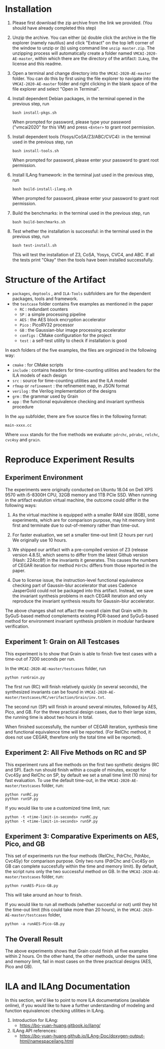 Installation
==================

1. Please first download the zip archive from the link we provided. (You should have already completed this step)

2. Unzip the archive. You can either (a) double click the archive in the file explorer (namely nautilus) and click "Extract" on the top left corner of the window to unzip or (b) using command line `unzip master.zip`. The unzipping process will automatically create a folder named `VMCAI-2020-AE-master`, within which there are the directory of the artifact: `ILAng`, the license and this readme.

3. Open a terminal and change directory into the `VMCAI-2020-AE-master` folder. You can do this by first using the file explorer to navigate into the `VMCAI-2020-AE-master` folder and right clicking in the blank space of the file explorer and select "Open in Terminal".


4. Install dependent Debian packages, in the terminal opened in the previous step, run 

    ```
    bash install-pkgs.sh
    ```
   
   When prompted for password, please type your password ("vmcai2020" for this VM) and press `<Enter>` to grant root permission. 
 
5. Install dependent tools (Yosys/CoSA/Z3/ABC/CVC4): in the terminal used in the previous step, run 

    ```
    bash install-tools.sh
    ```

   When prompted for password, please enter your password to grant root permission.
 
6. Install ILAng framework: in the terminal just used in the previous step, run 

    ```
    bash build-install-ilang.sh
    ```

   When prompted for password, please enter your password to grant root permission.

7. Build the benchmarks: in the terminal used in the previous step, run 

    ```
    bash build-benchmarks.sh
    ```

8. Test whether the installation is successful: in the terminal used in the previous step, run 

    ```
    bash test-install.sh
    ```
    
   This will test the installation of Z3, CoSA, Yosys, CVC4, and ABC.
   If all the tests print "Okay" then the tools have been installed successfully.


Structure of the Artifact
=====================

  * `packages`, `deptools` , and `ILA-Tools` subfolders are for the dependent packages, tools and framework.
  * the `testcase` folder contains five examples as mentioned in the paper
    - `RC` : redundant counters
    - `SP` : a simple processing pipeline
    - `AES` : the AES block encryption accelerator
    - `Pico` : PicoRV32 processor
    - `GB` : the Gaussian-blur image processing accelerator
    - `configs` : CMake configuration for the project
    - `test` : a self-test utility to check if installation is good

  In each folders of the five examples, the files are orginized in the following way:

  * `cmake` : for CMake scripts
  * `include` : contains headers for time-counting utilities and headers for the ILA models of each design
  * `src` : source for time-counting utilities and the ILA model
  * `rfmap` or `refinement` : the refinement map, in JSON format
  * `verilog` : the Verilog implementation of the designs
  * `grm` : the grammar used by Grain
  * `app` : the functional equivalence checking and invariant synthesis procedure

  In the `app` subfolder, there are five source files in the following format:
  ```
  main-xxxx.cc
  ```
  Where `xxxx` stands for the five methods we evaluate: `pdrchc`, `pdrabc`, `relchc`, `cvc4sy` and `grain`.



   
Reproduce Experiment Results
====================================

Experiment Environment
------------------------------------------------------
The experiments were originally conducted on Ubuntu 18.04 on
Dell XPS 9570 with i5-8300H CPU, 32GB memory and 1TB PCIe SSD.
When running in the artifact evalution virtual machine, the outcome
could differ in the following ways:

  1. As the virtual machine is equipped with a smaller RAM size (8GB),
     some experiments, which are for comparison purpose, may hit memory limit first
     and terminate due to out-of-memory rather than time-out.

  2. For faster evaluation, we set a smaller time-out limit (2 hours per run)
     We originally use 10 hours.
  
  3. We shipped our artifact with a pre-compiled version of Z3 (release version 4.8.5), 
     which seems to differ from the latest Github version (Hash: 224cc8f) in the invariants 
     it generates. This causes the numbers of CEGAR iteration for method `PdrChc` differs from
     those reported in the paper.

  4. Due to license issue, the instruction-level functional equivalence checking part 
     of Gaussin-blur accelerator that uses Cadence JasperGold could not be packaged into this artifact. 
     Instead, we save the invariant synthesis problems in each CEGAR iteration and only reproduce the
     invariant synthesis results for Gaussin-blur accelerator.

The above changes shall not affact the overall claim that Grain with its SyGuS-based method complements
existing PDR-based and SyGuS-based method for environment invariant synthesis problem in modular
hardware verification.


Experiment 1: Grain on All Testcases
------------------------------------------------------
This experiment is to show that Grain is able to finish five
test cases with a time-out of 7200 seconds per run.

In the `VMCAI-2020-AE-master/testcases` folder, run
```
python runGrain.py
```

The first run (RC) will finish relatively quickly
(in several seconds), the synthesized invariants can be found in 
`VMCAI-2020-AE-master/testcases/RC/verifaction/Grain/inv.txt`. 

The second run (SP) will finish in around several minutes, followed
by AES, Pico, and GB. For the three practical design cases, due to 
their large sizes, the running time is about two hours in total.

When finished successfully, the number of CEGAR iteration, synthesis time
and functional equivalence time will be reported. (For RelChc method, it does 
not use CEGAR, therefore only the total time will be reported).


Experiment 2:  All Five Methods on RC and SP
------------------------------------------------------
This experiment runs all five methods on the first two synthetic
designs (RC and SP). Each run should finish within a couple of minutes,
except for Cvc4Sy and RelChc on SP, by default we set a small time
limit (10 mins) for fast evaluation. To use the default time-out,
in the `VMCAI-2020-AE-master/testcases` folder, run:

```
python runRC.py
python runSP.py
```

If you would like to use a customized time limit, run:
```
python -t <time-limit-in-seconds> runRC.py 
python -t <time-limit-in-seconds> runSP.py 
```


Experiment 3: Comparative Experiments on AES, Pico, and GB
------------------------------------------------------
This set of experiments run the four methods (RelChc, PdrChc, PdrAbc, Cvc4Sy)
for comparison purpose. Only two runs (PdrChc and Cvc4Sy on GB can complete
succesfully within the time and memory limit). By default, the script runs only
the two successful method on GB.
In the `VMCAI-2020-AE-master/testcases` folder, run:

```
python runAES-Pico-GB.py 
```
This will take around an hour to finish.


If you would like to run all methods (whether succesful or not) until 
they hit the time-out limit (this could take more than 20 hours), in the 
`VMCAI-2020-AE-master/testcases` folder,

```
python -a runAES-Pico-GB.py 
```


The Overall Result
------------------------------------------------------
The above experiments shows that Grain could finish all five examples within 
2 hours. On the other hand, the other methods, under the same time and memory
limit, fail in most cases on the three practical designs (AES, Pico and GB).



ILA and ILAng Documentation
====================================

In this section, we'd like to point to more ILA documentations (available online),
if you would like to have a further understanding of modeling and function equivalencec 
checking utilities in ILAng. 

   1. Introduction for ILAng: 
      * https://bo-yuan-huang.gitbook.io/ilang/
   2. ILAng API references:
      * https://bo-yuan-huang.github.io/ILAng-Doc/doxygen-output-html/namespaceilang.html


